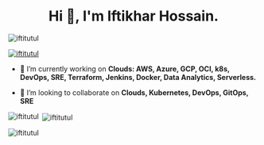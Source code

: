 <h1 align="center">Hi 👋, I'm Iftikhar Hossain.</h1>


<p align="left"> <img src="https://komarev.com/ghpvc/?username=iftitutul&label=Profile%20views&color=0e75b6&style=flat" alt="iftitutul" /> </p>

<p align="left"> <a href="https://github.com/ryo-ma/github-profile-trophy"><img src="https://github-profile-trophy.vercel.app/?username=iftitutul" alt="iftitutul" /></a> </p>



- 🌱 I’m currently working on **Clouds: AWS, Azure, GCP, OCI, k8s, DevOps, SRE, Terraform, Jenkins, Docker, Data Analytics, Serverless.**

- 👯 I’m looking to collaborate on **Clouds, Kubernetes, DevOps, GitOps, SRE**



<p><img align="left" src="https://github-readme-stats.vercel.app/api/top-langs?username=iftitutul&show_icons=true&locale=en&layout=compact" alt="iftitutul" /></p>

<p>&nbsp;<img align="center" src="https://github-readme-stats.vercel.app/api?username=iftitutul&show_icons=true&locale=en" alt="iftitutul" /></p>

<p><img align="center" src="https://github-readme-streak-stats.herokuapp.com/?user=iftitutul&" alt="iftitutul" /></p>


